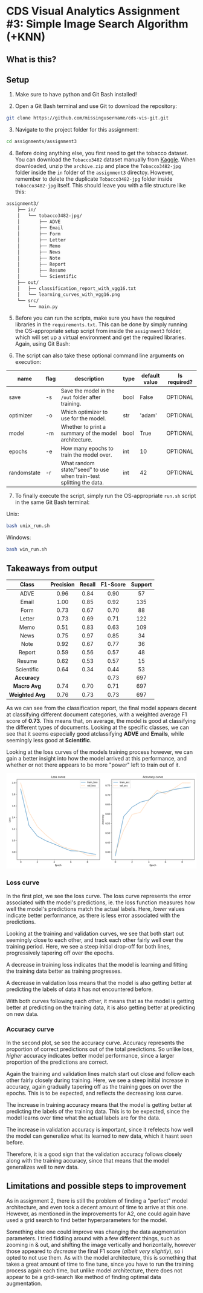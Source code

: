 # CDS Visual Analytics Assignment #3: Simple Image Search Algorithm (+KNN)

## What is this?


## Setup
1. Make sure to have python and Git Bash installed!

2. Open a Git Bash terminal and use Git to download the repository:

```sh
git clone https://github.com/missingusername/cds-vis-git.git
```

3. Navigate to the project folder for this assignment:

```sh
cd assignments/assignment3
```

4. Before doing anything else, you first need to get the tobacco dataset. You can download the `Tobacco3482` dataset manually from [Kaggle](https://www.kaggle.com/datasets/patrickaudriaz/tobacco3482jpg). When downloaded, unzip the `archive.zip` and place the `Tobacco3482-jpg` folder inside the `in` folder of the `assignment3` directoy. However, remember to delete the duplicate `Tobacco3482-jpg` folder inside `Tobacco3482-jpg` itself. This should leave you with a file structure like this:

```
assignment3/
    ├── in/
    │   └── tobacco3482-jpg/
    │       ├── ADVE
    │       ├── Email
    │       ├── Form
    │       ├── Letter
    │       ├── Memo
    │       ├── News
    │       ├── Note
    │       ├── Report
    │       ├── Resume
    │       └── Scientific
    ├── out/
    │   ├── classification_report_with_vgg16.txt
    │   └── learning_curves_with_vgg16.png
    └── src/
        └── main.py
```

5. Before you can run the scripts, make sure you have the required libraries in the `requirements.txt`. This can be done by simply running the OS-appropriate setup script from inside the `assignment3` folder, which will set up a virtual environment and get the required libraries. Again, using Git Bash:

6. The script can also take these optional command line arguments on execution:

| name        | flag | description                                                         | type | default value | Is required? |
|-------------|------|---------------------------------------------------------------------|------|---------------|--------------|
| save        | -s   | Save the model in the `/out` folder after training.                                      | bool | False         | OPTIONAL     |
| optimizer   | -o   | Which optimizer to use for the model.                               | str  | 'adam'        | OPTIONAL     |
| model       | -m   | Whether to print a summary of the model architecture.               | bool | True          | OPTIONAL     |
| epochs      | -e   | How many epochs to train the model over.                            | int  | 10            | OPTIONAL     |
| randomstate | -r   | What random state/"seed" to use when train-test splitting the data. |  int | 42            | OPTIONAL     |

7. To finally execute the script, simply run the OS-appropriate `run.sh` script in the same Git Bash terminal:

Unix: 
```sh
bash unix_run.sh
```
Windows: 
```sh
bash win_run.sh
```

## Takeaways from output

|       Class       | Precision | Recall | F1-Score | Support |
|:-----------------:|:---------:|:------:|:--------:|:-------:|
|        ADVE       |    0.96   |  0.84  |   0.90   |    57   |
|       Email       |    1.00   |  0.85  |   0.92   |   135   |
|        Form       |    0.73   |  0.67  |   0.70   |    88   |
|      Letter       |    0.73   |  0.69  |   0.71   |   122   |
|        Memo       |    0.51   |  0.83  |   0.63   |   109   |
|        News       |    0.75   |  0.97  |   0.85   |    34   |
|        Note       |    0.92   |  0.67  |   0.77   |    36   |
|      Report       |    0.59   |  0.56  |   0.57   |    48   |
|      Resume       |    0.62   |  0.53  |   0.57   |    15   |
|  Scientific       |    0.64   |  0.34  |   0.44   |    53   |
| **Accuracy**      |           |        |   0.73   |   697   |
| **Macro Avg**     |    0.74   |  0.70  |   0.71   |   697   |
| **Weighted Avg**  |    0.76   |  0.73  |   0.73   |   697   |

As we can see from the classification report, the final model appears decent at classifying different document categories, with a weighted average F1 score of **0.73**. This means that, on average, the model is good at classifying the different types of documents.
Looking at the specific classes, we can see that it seems especially good atclassifying **ADVE** and **Emails**, while seemingly less good at **Scientific**.

Looking at the loss curves of the models training process however, we can gain a better insight into how the model arrived at this performance, and whether or not there appears to be more "power" left to train out of it.

![Learning curves](out/learning%20curves.png)

### Loss curve
In the first plot, we see the loss curve. The loss curve represents the error associated with the model's predictions, ie. the loss function measures how well the model's predictions match the actual labels. Here, *lower* values indicate better performance, as there is less error associated with the predictions.

Looking at the training and validation curves, we see that both start out seemingly close to each other, and track each other fairly well over the training period. Here, we see a steep initial drop-off for both lines, progressively tapering off over the epochs.

A decrease in training loss indicates that the model is learning and fitting the training data better as training progresses.

A decrease in validation loss means that the model is also getting better at predicting the labels of data it has not encountered before.

With both curves following each other, it means that as the model is getting better at predicting on the training data, it is also getting better at predicting on new data.

### Accuracy curve
In the second plot, se see the accuracy curve. Accuracy represents the proportion of correct predictions out of the total predictions. So unlike loss, *higher* accuracy indicates better model performance, since a larger proportion of the predictions are correct.

Again the training and validation lines match start out close and follow each other fairly closely during training. Here, we see a steep initial increase in accuracy, again gradually tapering off as the training goes on over the epochs. This is to be expected, and reflects the decreasing loss curve.

The increase in training accuracy means that the model is getting better at predicting the labels of the training data. This is to be expected, since the model learns over time what the actual labels are for the data.

The increase in validation accuracy is important, since it refelects how well the model can generalize what its learned to new data, which it hasnt seen before.

Therefore, it is a good sign that the validation accuracy follows closely along with the training accuracy, since that means that the model generalizes well to new data.

## Limitations and possible steps to improvement
As in assignment 2, there is still the problem of finding a "perfect" model architecture, and even took a decent amount of time to arrive at this one. However, as mentioned in the improvements for A2, one could again have used a grid search to find better hyperparameters for the model.

Something else one could improve was changing the data augmentation parameters. I tried fiddling around with a few different things, such as zooming in & out, and shifting the image vertically and horizontally, however those appeared to *decrease* the final F1 score (*albeit very slightly*), so i opted to not use them. As with the model architecture, this is something that takes a great amount of time to fine tune, since you have to run the training process again each time, but unlike model architecture, there does not appear to be a grid-search like method of finding optimal data augmentation.
